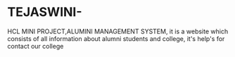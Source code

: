 # TEJASWINI-
HCL MINI PROJECT,ALUMINI MANAGEMENT SYSTEM, it is a website which consists of all information about alumni students and college, it's help's for contact our college
